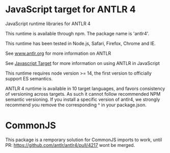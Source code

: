 # JavaScript target for ANTLR 4

JavaScript runtime libraries for ANTLR 4

This runtime is available through npm. The package name is 'antlr4'.

This runtime has been tested in Node.js, Safari, Firefox, Chrome and IE.

See www.antlr.org for more information on ANTLR

See [Javascript Target](https://github.com/antlr/antlr4/blob/master/doc/javascript-target.md)
for more information on using ANTLR in JavaScript

This runtime requires node version >= 14, the first version to officially support ES semantics.

ANTLR 4 runtime is available in 10 target languages, and favors consistency of versioning across targets.
As such it cannot follow recommended NPM semantic versioning.
If you install a specific version of antlr4, we strongly recommend you remove the corresponding ^ in your package.json.

 
# CommonJS
This package is a remporary solution for CommonJS imports to work, until PR: https://github.com/antlr/antlr4/pull/4217 wont be merged.




